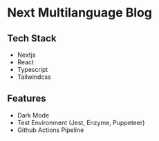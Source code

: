 # Next Multilanguage Blog

## Tech Stack
* Nextjs
* React
* Typescript
* Tailwindcss

## Features
* Dark Mode
* Test Environment (Jest, Enzyme, Puppeteer)
* Github Actions Pipeline